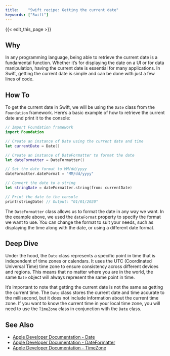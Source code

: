 ```yaml
---
title:    "Swift recipe: Getting the current date"
keywords: ["Swift"]
---
```


{{< edit_this_page >}}

## Why
In any programming language, being able to retrieve the current date is a fundamental function. Whether it’s for displaying the date on a UI or for data manipulation, having the current date is essential for many applications. In Swift, getting the current date is simple and can be done with just a few lines of code.

## How To
To get the current date in Swift, we will be using the `Date` class from the `Foundation` framework. Here’s a basic example of how to retrieve the current date and print it to the console:

```Swift
// Import Foundation framework
import Foundation

// Create an instance of Date using the current date and time
let currentDate = Date()

// Create an instance of DateFormatter to format the date
let dateFormatter = DateFormatter()

// Set the date format to MM/dd/yyyy
dateFormatter.dateFormat = "MM/dd/yyyy"

// Convert the date to a string
let stringDate = dateFormatter.string(from: currentDate)

// Print the date to the console
print(stringDate) // Output: "01/01/2020"
```

The `DateFormatter` class allows us to format the date in any way we want. In the example above, we used the `dateFormat` property to specify the format we want to use. You can change the format to suit your needs, such as displaying the time along with the date, or using a different date format.

## Deep Dive
Under the hood, the `Date` class represents a specific point in time that is independent of time zones or calendars. It uses the UTC (Coordinated Universal Time) time zone to ensure consistency across different devices and regions. This means that no matter where you are in the world, the same `Date` object will always represent the same point in time.

It’s important to note that getting the current date is not the same as getting the current time. The `Date` class stores the current date and time accurate to the millisecond, but it does not include information about the current time zone. If you want to know the current time in your local time zone, you will need to use the `TimeZone` class in conjunction with the `Date` class.

## See Also
- [Apple Developer Documentation - Date](https://developer.apple.com/documentation/foundation/date)
- [Apple Developer Documentation - DateFormatter](https://developer.apple.com/documentation/foundation/dateformatter)
- [Apple Developer Documentation - TimeZone](https://developer.apple.com/documentation/foundation/timezone)